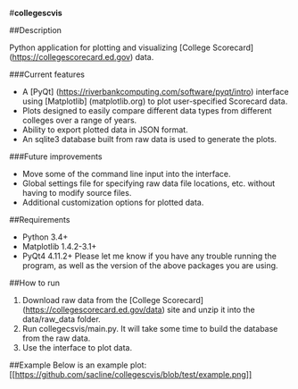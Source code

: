 #**collegescvis**

##Description

Python application for plotting and visualizing [College Scorecard] (https://collegescorecard.ed.gov) data.

###Current features
* A [PyQt] (https://riverbankcomputing.com/software/pyqt/intro) interface using [Matplotlib] (matplotlib.org) to plot user-specified Scorecard data.
* Plots designed to easily compare different data types from different colleges over a range of years.
* Ability to export plotted data in JSON format.
* An sqlite3 database built from raw data is used to generate the plots.

###Future improvements
* Move some of the command line input into the interface.
* Global settings file for specifying raw data file locations, etc. without having to modify source files.
* Additional customization options for plotted data.

##Requirements
* Python 3.4+
* Matplotlib 1.4.2-3.1+
* PyQt4 4.11.2+
Please let me know if you have any trouble running the program, as well as the version of the above packages you are using.

##How to run
1. Download raw data from the [College Scorecard] (https://collegescorecard.ed.gov/data) site and unzip it into the data/raw\_data folder.
2. Run collegecsvis/main.py. It will take some time to build the database from the raw data.
3. Use the interface to plot data.

##Example
Below is an example plot:
[[https://github.com/sacline/collegescvis/blob/test/example.png]]
